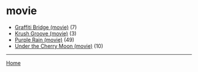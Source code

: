# movie

  * [Graffiti Bridge (movie)](./movie/graffiti-bridge/) (7)
  * [Krush Groove (movie)](./movie/krush-groove/) (3)
  * [Purple Rain (movie)](./movie/purple-rain/) (49)
  * [Under the Cherry Moon (movie)](./movie/under-the-cherry-moon/) (10)

----

[Home](../)
